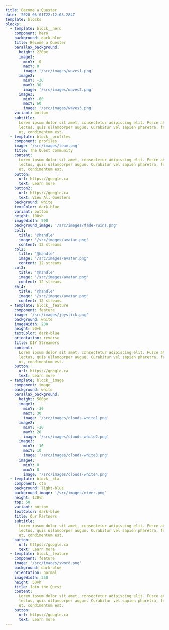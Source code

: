 ```yaml
---
title: Become a Quester
date: '2020-05-01T22:12:03.284Z'
template: blocks
blocks:
  - template: block__hero
    component: hero
    background: dark-blue
    title: Become a Quester
    parallax_background:
      height: 220px
      image1:
        minY: -0
        maxY: 0
        image: '/src/images/waves1.png'
      image2:
        minY: -30
        maxY: 30
        image: '/src/images/waves2.png'
      image3:
        minY: -60
        maxY: 60
        image: '/src/images/waves3.png'
    variant: bottom
    subtitle:
      Lorem ipsum dolor sit amet, consectetur adipiscing elit. Fusce at vehicula
      lectus, quis ullamcorper augue. Curabitur vel sapien pharetra, fermentum elit
      ut, condimentum est.
  - template: block__profiles
    component: profiles
    image: '/src/images/team.png'
    title: The Quest Community
    content:
      Lorem ipsum dolor sit amet, consectetur adipiscing elit. Fusce at vehicula
      lectus, quis ullamcorper augue. Curabitur vel sapien pharetra, fermentum elit
      ut, condimentum est.
    button:
      url: https://google.ca
      text: Learn more
    button2:
      url: https://google.ca
      text: View All Questers
    background: white
    textColor: dark-blue
    variant: bottom
    height: 100vh
    imageWidth: 500
    background_image: '/src/images/fade-ruins.png'
    col1:
      title: '@handle'
      image: '/src/images/avatar.png'
      content: 12 streams
    col2:
      title: '@handle'
      image: '/src/images/avatar.png'
      content: 12 streams
    col3:
      title: '@handle'
      image: '/src/images/avatar.png'
      content: 12 streams
    col4:
      title: '@handle'
      image: '/src/images/avatar.png'
      content: 12 streams
  - template: block__feature
    component: feature
    image: '/src/images/joystick.png'
    background: white
    imageWidth: 280
    height: 50vh
    textColor: dark-blue
    orientation: reverse
    title: DIY Streamers
    content:
      Lorem ipsum dolor sit amet, consectetur adipiscing elit. Fusce at vehicula
      lectus, quis ullamcorper augue. Curabitur vel sapien pharetra, fermentum elit
      ut, condimentum est.
    button:
      url: https://google.ca
      text: Learn more
  - template: block__image
    component: image
    background: white
    parallax_background:
      height: 500px
      image1:
        minY: -30
        maxY: 30
        image: '/src/images/clouds-white1.png'
      image2:
        minY: -20
        maxY: 20
        image: '/src/images/clouds-white2.png'
      image3:
        minY: -10
        maxY: 10
        image: '/src/images/clouds-white3.png'
      image4:
        minY: 0
        maxY: 0
        image: '/src/images/clouds-white4.png'
  - template: block__cta
    component: cta
    background: light-blue
    background_image: '/src/images/river.png'
    height: 130vh
    top: 50
    variant: bottom
    textColor: dark-blue
    title: Our Partners
    subtitle:
      Lorem ipsum dolor sit amet, consectetur adipiscing elit. Fusce at vehicula
      lectus, quis ullamcorper augue. Curabitur vel sapien pharetra, fermentum elit
      ut, condimentum est.
    button:
      url: https://google.ca
      text: Learn more
  - template: block__feature
    component: feature
    image: '/src/images/sword.png'
    background: dark-blue
    orientation: normal
    imageWidth: 350
    height: 50vh
    title: Join the Quest
    content:
      Lorem ipsum dolor sit amet, consectetur adipiscing elit. Fusce at vehicula
      lectus, quis ullamcorper augue. Curabitur vel sapien pharetra, fermentum elit
      ut, condimentum est.
    button:
      url: https://google.ca
      text: Learn more
---
```

